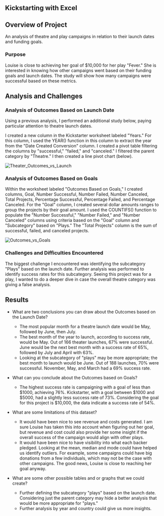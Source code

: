 ## Kickstarting with Excel

## Overview of Project
An analysis of theatre and play campaigns in relation to their launch dates and funding goals.

### Purpose

Louise is close to achieving her goal of $10,000 for her play "Fever." She is interested in knowing how other campaigns went based on their funding goals and launch dates. The study will show how many campaigns were successful based on these metrics.

## Analysis and Challenges

### Analysis of Outcomes Based on Launch Date

Using a previous analysis, I performed an additional study below, paying particular attention to theatre launch dates.

I created a new column in the Kickstarter worksheet labeled "Years." For this column, I used the YEAR() function in this column to extract the year from the "Date Created Conversion" column. I created a pivot table filtering the columns by "successful," "failed," and "canceled." I filtered the parent category by "Theatre." I then created a line pivot chart (below).

![Theater_Outcomes_vs_Launch](https://user-images.githubusercontent.com/114355199/204607091-6c2545c1-43ed-401f-9c3e-3b260eda5a4c.png)


### Analysis of Outcomes Based on Goals

Within the worksheet labeled "Outcomes Based on Goals," I created columns, Goal, Number Successful, Number Failed, Number Canceled, Total Projects, Percentage Successful, Percentage Failed, and Percentage Canceled. For the "Goal" column, I created several dollar amounts ranges to group the projects by their goal amount. I used the COUNTIFS() function to populate the "Number Successful," "Number Failed," and "Number Canceled" columns using criteria based on the "Goal" column and "Subcategory" based on "Plays." The "Total Projects" column is the sum of successful, failed, and canceled projects.

![Outcomes_vs_Goals](https://user-images.githubusercontent.com/114355199/204840415-16d252cf-1c9b-43e3-a8f8-103a82df174e.png)
### Challenges and Difficulties Encountered
The biggest challenge I encountered was identifying the subcategory "Plays" based on the launch date. Further analysis was performed to identify success rates for this subcategory. Seeing this project was for a play, I wanted to do a deeper dive in case the overall theatre category was giving a false analysis.

## Results

- What are two conclusions you can draw about the Outcomes based on the Launch Date?
	- The most popular month for a theatre launch date would be May, followed by June, then July.
	- The best month of the year to launch, according to success rate, would be May. Out of 166 theater launches, 67% were successful. June would be the next best month with a success rate of 65%, followed by July and April with 63%.
	- Looking at the subcategory of "plays" may be more appropriate; the best month to launch would be June. Out of 188 launches, 70% were successful. November, May, and March had a 69% success rate.

- What can you conclude about the Outcomes based on Goals?
	- The highest success rate is campaigning with a goal of less than $1000, achieving 76%. Kickstarter, with a goal between $1000 and $5000, had a slightly less success rate of 73%. Considering the goal for this project is $10,000, the data indicate a success rate of 54%.

- What are some limitations of this dataset?
	- It would have been nice to see revenue and costs generated. I am sure Louise has taken this into account when figuring out her goal, but revenue and cost could also provide her some insight if the overall success of the campaign would align with other plays.
	- It would have been nice to have visibility into what each backer pledged. Looking at the mean, median and mode could have helped us identify outliers. For example, some campaigns could have big donations from a few individuals, which may not be the case with other campaigns. The good news, Louise is close to reaching her goal anyway.

- What are some other possible tables and or graphs that we could create?
	- Further defining the subcategory "plays" based on the launch date. Considering just the parent category may hide a better analysis that would be more appropriate for "plays."
	- Further analysis by year and country could give us more insights.
